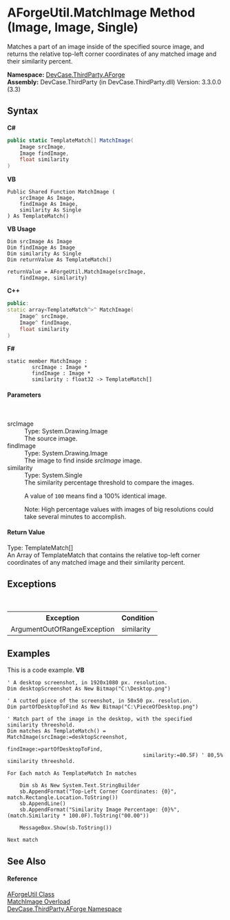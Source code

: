 # AForgeUtil.MatchImage Method (Image, Image, Single)
 

Matches a part of an image inside of the specified source image, and returns the relative top-left corner coordinates of any matched image and their similarity percent.

**Namespace:**&nbsp;<a href="N_DevCase_ThirdParty_AForge">DevCase.ThirdParty.AForge</a><br />**Assembly:**&nbsp;DevCase.ThirdParty (in DevCase.ThirdParty.dll) Version: 3.3.0.0 (3.3)

## Syntax

**C#**<br />
``` C#
public static TemplateMatch[] MatchImage(
	Image srcImage,
	Image findImage,
	float similarity
)
```

**VB**<br />
``` VB
Public Shared Function MatchImage ( 
	srcImage As Image,
	findImage As Image,
	similarity As Single
) As TemplateMatch()
```

**VB Usage**<br />
``` VB Usage
Dim srcImage As Image
Dim findImage As Image
Dim similarity As Single
Dim returnValue As TemplateMatch()

returnValue = AForgeUtil.MatchImage(srcImage, 
	findImage, similarity)
```

**C++**<br />
``` C++
public:
static array<TemplateMatch^>^ MatchImage(
	Image^ srcImage, 
	Image^ findImage, 
	float similarity
)
```

**F#**<br />
``` F#
static member MatchImage : 
        srcImage : Image * 
        findImage : Image * 
        similarity : float32 -> TemplateMatch[] 

```


#### Parameters
&nbsp;<dl><dt>srcImage</dt><dd>Type: System.Drawing.Image<br />The source image.</dd><dt>findImage</dt><dd>Type: System.Drawing.Image<br />The image to find inside *srcImage* image.</dd><dt>similarity</dt><dd>Type: System.Single<br />The similarity percentage threshold to compare the images. 

 A value of `100` means find a 100% identical image. 

 Note: High percentage values with images of big resolutions could take several minutes to accomplish.</dd></dl>

#### Return Value
Type: TemplateMatch[]<br />An Array of TemplateMatch that contains the relative top-left corner coordinates of any matched image and their similarity percent.

## Exceptions
&nbsp;<table><tr><th>Exception</th><th>Condition</th></tr><tr><td>ArgumentOutOfRangeException</td><td>similarity</td></tr></table>

## Examples
This is a code example. 
**VB**<br />
``` VB
' A desktop screenshot, in 1920x1080 px. resolution.
Dim desktopScreenshot As New Bitmap("C:\Desktop.png")

' A cutted piece of the screenshot, in 50x50 px. resolution.
Dim partOfDesktopToFind As New Bitmap("C:\PieceOfDesktop.png")

' Match part of the image in the desktop, with the specified similarity threeshold.
Dim matches As TemplateMatch() = MatchImage(srcImage:=desktopScreenshot,
                                            findImage:=partOfDesktopToFind,
                                            similarity:=80.5F) ' 80,5% similarity threeshold.

For Each match As TemplateMatch In matches

    Dim sb As New System.Text.StringBuilder
    sb.AppendFormat("Top-Left Corner Coordinates: {0}", match.Rectangle.Location.ToString())
    sb.AppendLine()
    sb.AppendFormat("Similarity Image Percentage: {0}%", (match.Similarity * 100.0F).ToString("00.00"))

    MessageBox.Show(sb.ToString())

Next match
```


## See Also


#### Reference
<a href="T_DevCase_ThirdParty_AForge_AForgeUtil">AForgeUtil Class</a><br /><a href="Overload_DevCase_ThirdParty_AForge_AForgeUtil_MatchImage">MatchImage Overload</a><br /><a href="N_DevCase_ThirdParty_AForge">DevCase.ThirdParty.AForge Namespace</a><br />